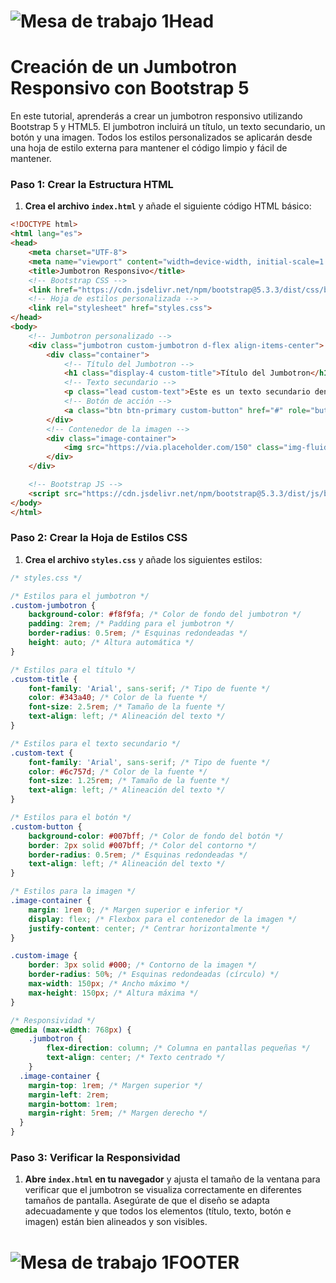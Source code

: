 # ![Mesa de trabajo 1Head](http://drive.google.com/uc?export=view&id=1p2rqX0Nck3MI8LKzYct_oEMRETRIhzTH)


# Creación de un Jumbotron Responsivo con Bootstrap 5

En este tutorial, aprenderás a crear un jumbotron responsivo utilizando Bootstrap 5 y HTML5. El jumbotron incluirá un título, un texto secundario, un botón y una imagen. Todos los estilos personalizados se aplicarán desde una hoja de estilo externa para mantener el código limpio y fácil de mantener.

### Paso 1: Crear la Estructura HTML

1. **Crea el archivo `index.html`** y añade el siguiente código HTML básico:

```html
<!DOCTYPE html>
<html lang="es">
<head>
    <meta charset="UTF-8">
    <meta name="viewport" content="width=device-width, initial-scale=1.0">
    <title>Jumbotron Responsivo</title>
    <!-- Bootstrap CSS -->
    <link href="https://cdn.jsdelivr.net/npm/bootstrap@5.3.3/dist/css/bootstrap.min.css" rel="stylesheet" integrity="sha384-QWTKZyjpPEjISv5WaRU9OFeRpok6YctnYmDr5pNlyT2bRjXh0JMhjY6hW+ALEwIH" crossorigin="anonymous">
    <!-- Hoja de estilos personalizada -->
    <link rel="stylesheet" href="styles.css">
</head>
<body>
    <!-- Jumbotron personalizado -->
    <div class="jumbotron custom-jumbotron d-flex align-items-center">
        <div class="container">
            <!-- Título del Jumbotron -->
            <h1 class="display-4 custom-title">Título del Jumbotron</h1>
            <!-- Texto secundario -->
            <p class="lead custom-text">Este es un texto secundario dentro del jumbotron.</p>
            <!-- Botón de acción -->
            <a class="btn btn-primary custom-button" href="#" role="button">Leer más</a>
        </div>
        <!-- Contenedor de la imagen -->
        <div class="image-container">
            <img src="https://via.placeholder.com/150" class="img-fluid rounded-circle custom-image" alt="imagen">
        </div>
    </div>

    <!-- Bootstrap JS -->
    <script src="https://cdn.jsdelivr.net/npm/bootstrap@5.3.3/dist/js/bootstrap.bundle.min.js" integrity="sha384-YvpcrYf0tY3lHB60NNkmXc5s9fDVZLESaAA55NDzOxhy9GkcIdslK1eN7N6jIeHz" crossorigin="anonymous"></script>
</body>
</html>
```

### Paso 2: Crear la Hoja de Estilos CSS

1. **Crea el archivo `styles.css`** y añade los siguientes estilos:

```css
/* styles.css */

/* Estilos para el jumbotron */
.custom-jumbotron {
    background-color: #f8f9fa; /* Color de fondo del jumbotron */
    padding: 2rem; /* Padding para el jumbotron */
    border-radius: 0.5rem; /* Esquinas redondeadas */
    height: auto; /* Altura automática */
}

/* Estilos para el título */
.custom-title {
    font-family: 'Arial', sans-serif; /* Tipo de fuente */
    color: #343a40; /* Color de la fuente */
    font-size: 2.5rem; /* Tamaño de la fuente */
    text-align: left; /* Alineación del texto */
}

/* Estilos para el texto secundario */
.custom-text {
    font-family: 'Arial', sans-serif; /* Tipo de fuente */
    color: #6c757d; /* Color de la fuente */
    font-size: 1.25rem; /* Tamaño de la fuente */
    text-align: left; /* Alineación del texto */
}

/* Estilos para el botón */
.custom-button {
    background-color: #007bff; /* Color de fondo del botón */
    border: 2px solid #007bff; /* Color del contorno */
    border-radius: 0.5rem; /* Esquinas redondeadas */
    text-align: left; /* Alineación del texto */
}

/* Estilos para la imagen */
.image-container {
    margin: 1rem 0; /* Margen superior e inferior */
    display: flex; /* Flexbox para el contenedor de la imagen */
    justify-content: center; /* Centrar horizontalmente */
}

.custom-image {
    border: 3px solid #000; /* Contorno de la imagen */
    border-radius: 50%; /* Esquinas redondeadas (círculo) */
    max-width: 150px; /* Ancho máximo */
    max-height: 150px; /* Altura máxima */
}

/* Responsividad */
@media (max-width: 768px) {
    .jumbotron {
        flex-direction: column; /* Columna en pantallas pequeñas */
        text-align: center; /* Texto centrado */
    }
  .image-container {
    margin-top: 1rem; /* Margen superior */
    margin-left: 2rem;
    margin-bottom: 1rem;
    margin-right: 5rem; /* Margen derecho */
  }
}
```

### Paso 3: Verificar la Responsividad

1. **Abre `index.html` en tu navegador** y ajusta el tamaño de la ventana para verificar que el jumbotron se visualiza correctamente en diferentes tamaños de pantalla. Asegúrate de que el diseño se adapta adecuadamente y que todos los elementos (título, texto, botón e imagen) están bien alineados y son visibles.


# ![Mesa de trabajo 1FOOTER](http://drive.google.com/uc?export=view&id=1vwLVsNlcF2PEyv9fULe2cohQnVfwRWLg)
